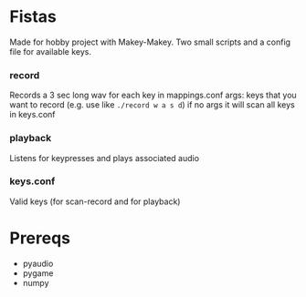 # Fistas
Made for hobby project with Makey-Makey.
Two small scripts and a config file for available keys.

### record 
Records a 3 sec long wav for each key in mappings.conf
args: keys that you want to record (e.g. use like `./record w a s d`)
if no args it will scan all keys in keys.conf

### playback
Listens for keypresses and plays associated audio

### keys.conf
Valid keys (for scan-record and for playback)

# Prereqs
- pyaudio
- pygame
- numpy
